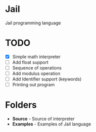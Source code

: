 # Jail
Jail programming language 
# TODO
- [x] Simple math interpreter
- [ ] Add float support
- [ ] Sequence of operations
- [ ] Add modulus operation
- [ ] Add Identifier support (keywords)
- [ ] Printing out program 
# Folders
- **Source** - Source of interpreter
- **Examples** - Examples of Jail language